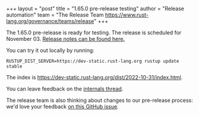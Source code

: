 +++
layout = "post"
title = "1.65.0 pre-release testing"
author = "Release automation"
team = "The Release Team <https://www.rust-lang.org/governance/teams/release>"
+++

The 1.65.0 pre-release is ready for testing. The release is scheduled for
November 03. [Release notes can be found here.][relnotes]

You can try it out locally by running:

```plain
RUSTUP_DIST_SERVER=https://dev-static.rust-lang.org rustup update stable
```

The index is <https://dev-static.rust-lang.org/dist/2022-10-31/index.html>.

You can leave feedback on the [internals thread](https://internals.rust-lang.org/t/rust-1-65-0-pre-release-testing/17660).

The release team is also thinking about changes to our pre-release process:
we'd love your feedback [on this GitHub issue][feedback].

[relnotes]: https://github.com/rust-lang/rust/blob/stable/RELEASES.md#version-1650-2022-11-03
[feedback]: https://github.com/rust-lang/release-team/issues/16
    
